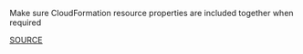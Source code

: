 Make sure CloudFormation resource properties are included together when required

[SOURCE](https://github.com/awslabs/cfn-python-lint)